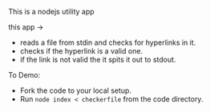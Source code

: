 This is a nodejs utility app

this app ->
* reads a file from stdin and checks for hyperlinks in it.
* checks if the hyperlink is a valid one.
* if the link is not valid the it spits it out to stdout.

To Demo:
* Fork the code to your local setup.
* Run `node index < checkerfile` from the code directory.
